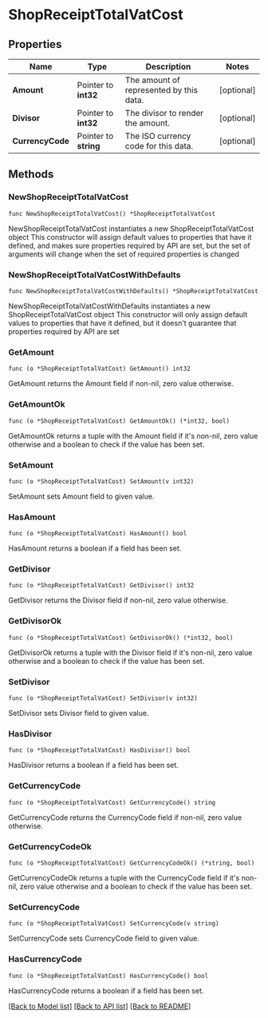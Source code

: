 # ShopReceiptTotalVatCost

## Properties

Name | Type | Description | Notes
------------ | ------------- | ------------- | -------------
**Amount** | Pointer to **int32** | The amount of represented by this data. | [optional] 
**Divisor** | Pointer to **int32** | The divisor to render the amount. | [optional] 
**CurrencyCode** | Pointer to **string** | The ISO currency code for this data. | [optional] 

## Methods

### NewShopReceiptTotalVatCost

`func NewShopReceiptTotalVatCost() *ShopReceiptTotalVatCost`

NewShopReceiptTotalVatCost instantiates a new ShopReceiptTotalVatCost object
This constructor will assign default values to properties that have it defined,
and makes sure properties required by API are set, but the set of arguments
will change when the set of required properties is changed

### NewShopReceiptTotalVatCostWithDefaults

`func NewShopReceiptTotalVatCostWithDefaults() *ShopReceiptTotalVatCost`

NewShopReceiptTotalVatCostWithDefaults instantiates a new ShopReceiptTotalVatCost object
This constructor will only assign default values to properties that have it defined,
but it doesn't guarantee that properties required by API are set

### GetAmount

`func (o *ShopReceiptTotalVatCost) GetAmount() int32`

GetAmount returns the Amount field if non-nil, zero value otherwise.

### GetAmountOk

`func (o *ShopReceiptTotalVatCost) GetAmountOk() (*int32, bool)`

GetAmountOk returns a tuple with the Amount field if it's non-nil, zero value otherwise
and a boolean to check if the value has been set.

### SetAmount

`func (o *ShopReceiptTotalVatCost) SetAmount(v int32)`

SetAmount sets Amount field to given value.

### HasAmount

`func (o *ShopReceiptTotalVatCost) HasAmount() bool`

HasAmount returns a boolean if a field has been set.

### GetDivisor

`func (o *ShopReceiptTotalVatCost) GetDivisor() int32`

GetDivisor returns the Divisor field if non-nil, zero value otherwise.

### GetDivisorOk

`func (o *ShopReceiptTotalVatCost) GetDivisorOk() (*int32, bool)`

GetDivisorOk returns a tuple with the Divisor field if it's non-nil, zero value otherwise
and a boolean to check if the value has been set.

### SetDivisor

`func (o *ShopReceiptTotalVatCost) SetDivisor(v int32)`

SetDivisor sets Divisor field to given value.

### HasDivisor

`func (o *ShopReceiptTotalVatCost) HasDivisor() bool`

HasDivisor returns a boolean if a field has been set.

### GetCurrencyCode

`func (o *ShopReceiptTotalVatCost) GetCurrencyCode() string`

GetCurrencyCode returns the CurrencyCode field if non-nil, zero value otherwise.

### GetCurrencyCodeOk

`func (o *ShopReceiptTotalVatCost) GetCurrencyCodeOk() (*string, bool)`

GetCurrencyCodeOk returns a tuple with the CurrencyCode field if it's non-nil, zero value otherwise
and a boolean to check if the value has been set.

### SetCurrencyCode

`func (o *ShopReceiptTotalVatCost) SetCurrencyCode(v string)`

SetCurrencyCode sets CurrencyCode field to given value.

### HasCurrencyCode

`func (o *ShopReceiptTotalVatCost) HasCurrencyCode() bool`

HasCurrencyCode returns a boolean if a field has been set.


[[Back to Model list]](../README.md#documentation-for-models) [[Back to API list]](../README.md#documentation-for-api-endpoints) [[Back to README]](../README.md)


